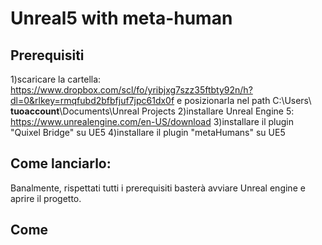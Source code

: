 # Unreal5 with meta-human

## Prerequisiti

1)scaricare la cartella: https://www.dropbox.com/scl/fo/yribjxg7szz35ftbty92n/h?dl=0&rlkey=rmqfubd2bfbfjuf7jpc61dx0f e posizionarla nel path C:\Users\ **tuoaccount**\Documents\Unreal Projects
2)installare Unreal Engine 5: https://www.unrealengine.com/en-US/download
3)installare il plugin "Quixel Bridge" su UE5
4)installare il plugin "metaHumans" su UE5

## Come lanciarlo: 

Banalmente, rispettati tutti i prerequisiti basterà avviare Unreal engine e aprire il progetto.

## Come
